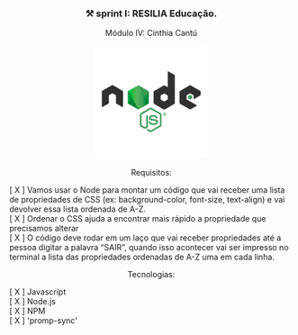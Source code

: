 <h3 align="center">⚒️ sprint I: RESILIA Educação. </h3>
<p align="center">Módulo IV: Cinthia  Cantú</p>

<div align="center">

<img src="./src/assets/image/logo-node.png" alt="" width="200px"> 

</div>

<p align="center">Requisitos:</p>

[ X ] Vamos usar o Node para montar um código que vai receber uma lista de propriedades de CSS (ex: background-color, font-size,
text-align) e vai devolver essa lista ordenada de A-Z. <br>
[ X ] Ordenar o CSS ajuda a encontrar mais rápido a propriedade que precisamos alterar <br>
[ X ] O código deve rodar em um laço que vai receber propriedades até
a pessoa digitar a palavra “SAIR”, quando isso acontecer vai ser
impresso no terminal a lista das propriedades ordenadas de A-Z
uma em cada linha.

<p align="center">Tecnologias:</p>

[ X ] Javascript <br>
[ X ] Node.js <br>
[ X ] NPM <br>
[ X ] 'promp-sync' 


